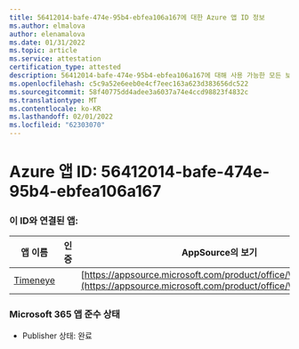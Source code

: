 ```yaml
---
title: 56412014-bafe-474e-95b4-ebfea106a167에 대한 Azure 앱 ID 정보
ms.author: elmalova
author: elenamalova
ms.date: 01/31/2022
ms.topic: article
ms.service: attestation
certification_type: attested
description: 56412014-bafe-474e-95b4-ebfea106a167에 대해 사용 가능한 모든 보안 및 규정 준수 정보입니다.
ms.openlocfilehash: c5c9a52e6eeb0e4cf7eec163a623d383656dc522
ms.sourcegitcommit: 58f40775dd4adee3a6037a74e4ccd98823f4832c
ms.translationtype: MT
ms.contentlocale: ko-KR
ms.lasthandoff: 02/01/2022
ms.locfileid: "62303070"
---
```

# <a name="azure-app-id-56412014-bafe-474e-95b4-ebfea106a167"></a>Azure 앱 ID: 56412014-bafe-474e-95b4-ebfea106a167


### <a name="apps-associated-with-this-id"></a>이 ID와 연결된 앱:
| **앱 이름** | **인증** | **AppSource의 보기** |
|--------------|---------------|-----------------------|
| [Timeneye](https://docs.microsoft.com/microsoft-365-app-certification/forward/WA200001950) |  | [https://appsource.microsoft.com/product/office/WA200001950](https://appsource.microsoft.com/product/office/WA200001950) |

### <a name="microsoft-365-app-compliance-status"></a>Microsoft 365 앱 준수 상태
- Publisher 상태: 완료
